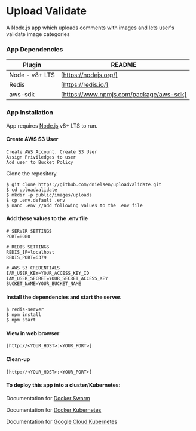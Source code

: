 # Upload Validate
A Node.js app which uploads comments with images and lets user's validate image categories 

### App Dependencies

| Plugin | README |
| ------ | ------ |
| Node - v8+ LTS | [https://nodejs.org/] |
| Redis | [https://redis.io/] |
| aws-sdk | [https://www.npmjs.com/package/aws-sdk] |

### App Installation

App requires [Node.js](https://nodejs.org/) v8+ LTS to run.

#### Create AWS S3 User
```
Create AWS Account. Create S3 User
Assign Priviledges to user
Add user to Bucket Policy
```

Clone the repository.

```
$ git clone https://github.com/dnielsen/uploadvalidate.git
$ cd uploadvalidate
$ mkdir -p public/images/uploads
$ cp .env.default .env 
$ nano .env //add following values to the .env file 
```

#### Add these values to the .env file

```
# SERVER SETTINGS
PORT=8080

# REDIS SETTINGS
REDIS_IP=localhost
REDIS_PORT=6379

# AWS S3 CREDENTIALS
IAM_USER_KEY=YOUR_ACCESS_KEY_ID
IAM_USER_SECRET=YOUR_SECRET_ACCESS_KEY
BUCKET_NAME=YOUR_BUCKET_NAME
```

#### Install the dependencies and start the server.
```
$ redis-server
$ npm install
$ npm start
```

#### View in web browser 
```
[http://<YOUR_HOST>:<YOUR_PORT>]
```

#### Clean-up
```
[http://<YOUR_HOST>:<YOUR_PORT>]
```

#### To deploy this app into a cluster/Kubernetes:

Documentation for [Docker Swarm](/DOCKER-SWARM.md)

Documentation for [Docker Kubernetes](/DOCKER-KUBERNETES.md)

Documentation for [Google Cloud Kubernetes](/GOOGLE-CLOUD-KUBERNETES.md)
